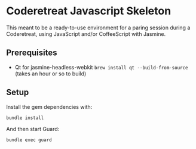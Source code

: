 Coderetreat Javascript Skeleton
===============================
This meant to be a ready-to-use environment for a paring session during a
Coderetreat, using JavaScript and/or CoffeeScript with Jasmine.

Prerequisites
-------------
* Qt for jasmine-headless-webkit `brew install qt --build-from-source`
  (takes an hour or so to build)

Setup
-----
Install the gem dependencies with:

    bundle install

And then start Guard:

    bundle exec guard

